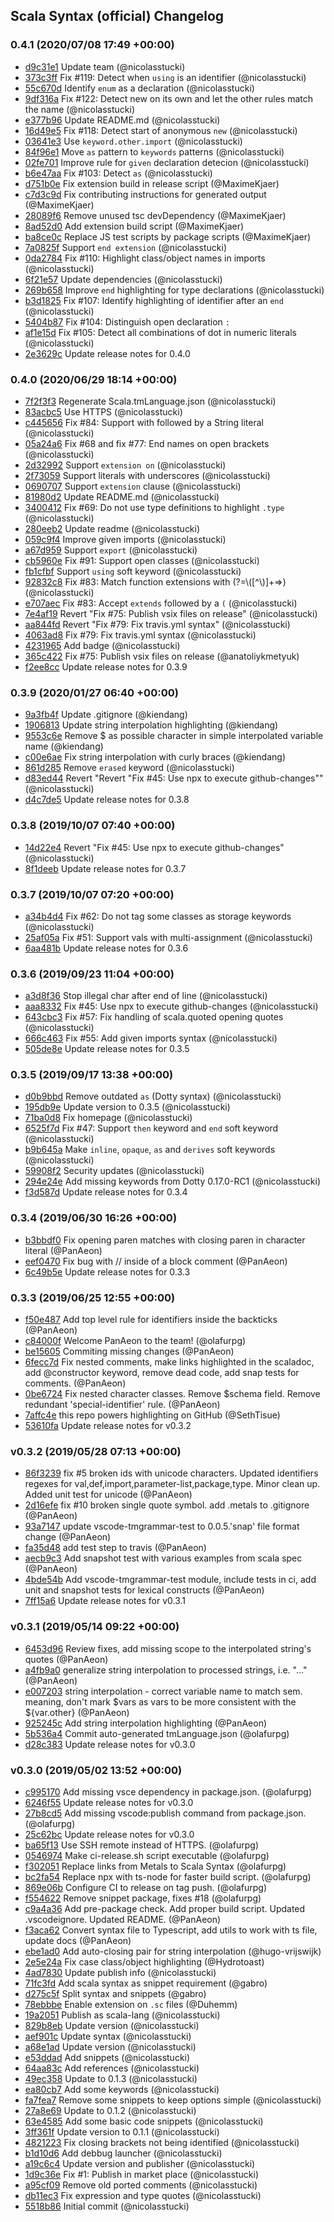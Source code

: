 ## Scala Syntax (official) Changelog

### 0.4.1 (2020/07/08 17:49 +00:00)
- [d9c31e1](https://github.com/scala/vscode-scala-syntax/commit/d9c31e121a13a6aadbadfbe6e6a2ecad94225bee) Update team (@nicolasstucki)
- [373c3ff](https://github.com/scala/vscode-scala-syntax/commit/373c3fff3de5ea5ec004e91a0d91f1e3d8b3080b) Fix #119: Detect when `using` is an identifier (@nicolasstucki)
- [55c670d](https://github.com/scala/vscode-scala-syntax/commit/55c670dc213bf358ed9082be944c2930a1331c8a) Identify `enum` as a declaration (@nicolasstucki)
- [9df316a](https://github.com/scala/vscode-scala-syntax/commit/9df316a5979f5134d2fdaf34a0c2925842017119) Fix #122: Detect new on its own and let the other rules match the name (@nicolasstucki)
- [e377b96](https://github.com/scala/vscode-scala-syntax/commit/e377b9606a01c7f92738571a65169f9fbebe7942) Update README.md (@nicolasstucki)
- [16d49e5](https://github.com/scala/vscode-scala-syntax/commit/16d49e515aa026321560f7564adf8ad2a7998a03) Fix #118: Detect start of anonymous `new` (@nicolasstucki)
- [03641e3](https://github.com/scala/vscode-scala-syntax/commit/03641e36169903e219979beffeb45640083a735f) Use `keyword.other.import` (@nicolasstucki)
- [84f96e1](https://github.com/scala/vscode-scala-syntax/commit/84f96e1660c42380437a31e0cc3561c07c1c7499) Move `as` pattern to `keywords` patterns (@nicolasstucki)
- [02fe701](https://github.com/scala/vscode-scala-syntax/commit/02fe701695b14e6b982628ae40731147e5141c2e) Improve rule for `given` declaration detecion (@nicolasstucki)
- [b6e47aa](https://github.com/scala/vscode-scala-syntax/commit/b6e47aa2a0d15f7d1bd53c826bf309eee9523ab9) Fix #103: Detect `as` (@nicolasstucki)
- [d751b0e](https://github.com/scala/vscode-scala-syntax/commit/d751b0e729472ee562cde672f2ff3cb82d3c6089) Fix extension build in release script (@MaximeKjaer)
- [c7d3c9d](https://github.com/scala/vscode-scala-syntax/commit/c7d3c9d701705cdee9185365659b7e009998fd5d) Fix contributing instructions for generated output (@MaximeKjaer)
- [28089f6](https://github.com/scala/vscode-scala-syntax/commit/28089f693b9b018a0944748eabaa8f8965022387) Remove unused tsc devDependency (@MaximeKjaer)
- [8ad52d0](https://github.com/scala/vscode-scala-syntax/commit/8ad52d0aa690ca52cfd5b49b0dfe48e38fe4e7bc) Add extension build script (@MaximeKjaer)
- [ba8ce0c](https://github.com/scala/vscode-scala-syntax/commit/ba8ce0ca828dc9285f5692d72d1fdb39aa5d8610) Replace JS test scripts by package scripts (@MaximeKjaer)
- [7a0825f](https://github.com/scala/vscode-scala-syntax/commit/7a0825f100e2ad68e891f941cee1bf346f2c2fb8) Support `end extension` (@nicolasstucki)
- [0da2784](https://github.com/scala/vscode-scala-syntax/commit/0da2784b27f4b64fd2cda192ae6e391a5bf45b94) Fix #110: Highlight class/object names in imports (@nicolasstucki)
- [6f21e57](https://github.com/scala/vscode-scala-syntax/commit/6f21e5775214f0db6ce31a3bb524bfe52f36950c) Update dependencies (@nicolasstucki)
- [269b658](https://github.com/scala/vscode-scala-syntax/commit/269b65831b7b109465002fe3a490af4980e5c1e1) Improve `end` highlighting for type declarations (@nicolasstucki)
- [b3d1825](https://github.com/scala/vscode-scala-syntax/commit/b3d1825145165e7cbdb04b63bd52f540367765c8) Fix #107: Identify highlighting of identifier after an `end` (@nicolasstucki)
- [5404b87](https://github.com/scala/vscode-scala-syntax/commit/5404b87377f6713ef9f78f55083e322cdaeeb362) Fix #104: Distinguish open declaration `:`
- [af1e15d](https://github.com/scala/vscode-scala-syntax/commit/af1e15de1cf8051b34cce5d45081ad45e364b626) Fix #105: Detect all combinations of dot in numeric literals (@nicolasstucki)
- [2e3629c](https://github.com/scala/vscode-scala-syntax/commit/2e3629cff1d158e24f2417494a0d428c06e7fc39) Update release notes for 0.4.0

### 0.4.0 (2020/06/29 18:14 +00:00)
- [7f2f3f3](https://github.com/scala/vscode-scala-syntax/commit/7f2f3f34eaee47e3cd9d9004b374d49327359552) Regenerate Scala.tmLanguage.json (@nicolasstucki)
- [83acbc5](https://github.com/scala/vscode-scala-syntax/commit/83acbc5df6914b55d61b5967206cedf7bcea68cb) Use HTTPS (@nicolasstucki)
- [c445656](https://github.com/scala/vscode-scala-syntax/commit/c44565664193b37f063319c8c1d3466de5ba8c4b) Fix #84: Support with followed by a String literal (@nicolasstucki)
- [05a24a6](https://github.com/scala/vscode-scala-syntax/commit/05a24a615db6622ec99c5bccbf982d83b30728d4) Fix #68 and fix #77: End names on open brackets (@nicolasstucki)
- [2d32992](https://github.com/scala/vscode-scala-syntax/commit/2d32992549f191b0e4cf0a6f5efa5f831021c3d1) Support `extension on` (@nicolasstucki)
- [2f73059](https://github.com/scala/vscode-scala-syntax/commit/2f73059f67a6019343e3d966ac22ea43c0f64fb5) Support literals with underscores (@nicolasstucki)
- [0690707](https://github.com/scala/vscode-scala-syntax/commit/06907075c55d274aa114f1e30094e91c7ee3ad34) Support `extension` clause (@nicolasstucki)
- [81980d2](https://github.com/scala/vscode-scala-syntax/commit/81980d29fe1619a6d1935eda264f0406295a030d) Update README.md (@nicolasstucki)
- [3400412](https://github.com/scala/vscode-scala-syntax/commit/3400412da6a6b67191b3d473262c7e9058b85510) Fix #69: Do not use type definitions to highlight `.type` (@nicolasstucki)
- [280eeb2](https://github.com/scala/vscode-scala-syntax/commit/280eeb222c6147b74286f5a6a5a4f47bc05f364d) Update readme (@nicolasstucki)
- [059c9f4](https://github.com/scala/vscode-scala-syntax/commit/059c9f4817c8731455a717d5763db92ac8ab7524) Improve given imports (@nicolasstucki)
- [a67d959](https://github.com/scala/vscode-scala-syntax/commit/a67d95954f5e597190a0174c9e9275da1798eb74) Support `export` (@nicolasstucki)
- [cb5960e](https://github.com/scala/vscode-scala-syntax/commit/cb5960e6782a39c5258c867ce7eceecf93fce0ad) Fix #91: Support open classes (@nicolasstucki)
- [fb1cfbf](https://github.com/scala/vscode-scala-syntax/commit/fb1cfbfd3741bf348d0e6adac19f0395c5c8cd4f) Support `using` soft keyword (@nicolasstucki)
- [92832c8](https://github.com/scala/vscode-scala-syntax/commit/92832c87d844419691983639dcc1cd4b80021d2f) Fix #83: Match function extensions with (?=\\([^\\)]+=>) (@nicolasstucki)
- [e707aec](https://github.com/scala/vscode-scala-syntax/commit/e707aec9c9d6c2a456094a9e2772bb924075a9d2) Fix #83: Accept `extends` followed by a `(` (@nicolasstucki)
- [7e4af19](https://github.com/scala/vscode-scala-syntax/commit/7e4af19ac963017d7f8197630c2b699d5c2c36b3) Revert "Fix #75: Publish vsix files on release" (@nicolasstucki)
- [aa844fd](https://github.com/scala/vscode-scala-syntax/commit/aa844fd0486d4a7620b6b97e08c6a4e3308660d2) Revert "Fix #79: Fix travis.yml syntax" (@nicolasstucki)
- [4063ad8](https://github.com/scala/vscode-scala-syntax/commit/4063ad86f9da9fbc961e17967d21e3910da56da5) Fix #79: Fix travis.yml syntax (@nicolasstucki)
- [4231965](https://github.com/scala/vscode-scala-syntax/commit/4231965c6db95abd0cfffa8879968417acf6f5c6) Add badge (@nicolasstucki)
- [365c422](https://github.com/scala/vscode-scala-syntax/commit/365c422891d37e8f534129594c60375599b3fc0e) Fix #75: Publish vsix files on release (@anatoliykmetyuk)
- [f2ee8cc](https://github.com/scala/vscode-scala-syntax/commit/f2ee8cca5f2cfda940260a5f762daac6e528a6dc) Update release notes for 0.3.9

### 0.3.9 (2020/01/27 06:40 +00:00)
- [9a3fb4f](https://github.com/scala/vscode-scala-syntax/commit/9a3fb4fb689b256e4c4b10a56dfb15237f158836) Update .gitignore (@kiendang)
- [1906813](https://github.com/scala/vscode-scala-syntax/commit/19068130bf87eb0aec38ec286217b43ae85fdf8c) Update string interpolation highlighting (@kiendang)
- [9553c6e](https://github.com/scala/vscode-scala-syntax/commit/9553c6e6518c2802f6b96594963cacea6c622087) Remove $ as possible character in simple interpolated variable name (@kiendang)
- [c00e6ae](https://github.com/scala/vscode-scala-syntax/commit/c00e6ae26ea0cf4ebad0f03802b02231f394134a) Fix string interpolation with curly braces (@kiendang)
- [861d285](https://github.com/scala/vscode-scala-syntax/commit/861d2853f92753ef511df90c3ff21331c7e8781b) Remove `erased` keyword (@nicolasstucki)
- [d83ed44](https://github.com/scala/vscode-scala-syntax/commit/d83ed44b7c3d3578d625a0e51c693984e461735c) Revert "Revert "Fix #45: Use npx to execute github-changes"" (@nicolasstucki)
- [d4c7de5](https://github.com/scala/vscode-scala-syntax/commit/d4c7de53edae929bd05deefdf115aaa47ae02b77) Update release notes for 0.3.8

### 0.3.8 (2019/10/07 07:40 +00:00)
- [14d22e4](https://github.com/scala/vscode-scala-syntax/commit/14d22e4f897b611266c1ba726473ecc31f0665cb) Revert "Fix #45: Use npx to execute github-changes" (@nicolasstucki)
- [8f1deeb](https://github.com/scala/vscode-scala-syntax/commit/8f1deeb58ed8fa2d64bac7cc9a54d8bfbb14c49d) Update release notes for 0.3.7

### 0.3.7 (2019/10/07 07:20 +00:00)
- [a34b4d4](https://github.com/scala/vscode-scala-syntax/commit/a34b4d4d96c8e8ea4cf729bfac4fe15ab7cb74bb) Fix #62: Do not tag some classes as storage keywords (@nicolasstucki)
- [25af05a](https://github.com/scala/vscode-scala-syntax/commit/25af05af5c5c9ce079dfa9da8af7deb7f7063f02) Fix #51: Support vals with multi-assignment (@nicolasstucki)
- [6aa481b](https://github.com/scala/vscode-scala-syntax/commit/6aa481b435dd0fbb27d1c2e323cc3013d2ba3046) Update release notes for 0.3.6

### 0.3.6 (2019/09/23 11:04 +00:00)
- [a3d8f36](https://github.com/scala/vscode-scala-syntax/commit/a3d8f36947f8d582f451ff56f8637bc7dcbb14bc) Stop illegal char after end of line (@nicolasstucki)
- [aaa8332](https://github.com/scala/vscode-scala-syntax/commit/aaa833286c239c06dce74b33ea2a03efdc60b24f) Fix #45: Use npx to execute github-changes (@nicolasstucki)
- [643cbc3](https://github.com/scala/vscode-scala-syntax/commit/643cbc3156b3ef0ee19ab68345104a6fbc4ff814) Fix #57: Fix handling of scala.quoted opening quotes (@nicolasstucki)
- [666c463](https://github.com/scala/vscode-scala-syntax/commit/666c4637fcbf246154d2d334f247358d8fc7dcac) Fix #55: Add given imports syntax (@nicolasstucki)
- [505de8e](https://github.com/scala/vscode-scala-syntax/commit/505de8eb333f9b4399904067807dadeaded3a5e2) Update release notes for 0.3.5

### 0.3.5 (2019/09/17 13:38 +00:00)
- [d0b9bbd](https://github.com/scala/vscode-scala-syntax/commit/d0b9bbd010a302a4429b8432c50cdcb26515d833) Remove outdated `as` (Dotty syntax) (@nicolasstucki)
- [195db9e](https://github.com/scala/vscode-scala-syntax/commit/195db9e5e0dddc9c771b91e7d1f4770dcc3595ca) Update version to 0.3.5 (@nicolasstucki)
- [71ba0d8](https://github.com/scala/vscode-scala-syntax/commit/71ba0d86b333182edf1c8dd4556b1a7d8a132910) Fix homepage (@nicolasstucki)
- [6525f7d](https://github.com/scala/vscode-scala-syntax/commit/6525f7d949401310d62402a4f8b0978e8c961489) Fix #47: Support `then` keyword and `end` soft keyword (@nicolasstucki)
- [b9b645a](https://github.com/scala/vscode-scala-syntax/commit/b9b645a99469d68ed45a20bb0fec76e17619e3d1) Make `inline`, `opaque`, `as` and `derives` soft keywords (@nicolasstucki)
- [59908f2](https://github.com/scala/vscode-scala-syntax/commit/59908f2b7e17946477995e6b907442e72f45320e) Security updates (@nicolasstucki)
- [294e24e](https://github.com/scala/vscode-scala-syntax/commit/294e24e77b3c1c5910bce938a4b2c3d3d6e3f2c0) Add missing keywords from Dotty 0.17.0-RC1 (@nicolasstucki)
- [f3d587d](https://github.com/scala/vscode-scala-syntax/commit/f3d587d75ac8ca92c006ff72a76c8a4a0158ed76) Update release notes for 0.3.4

### 0.3.4 (2019/06/30 16:26 +00:00)
- [b3bbdf0](https://github.com/scala/vscode-scala-syntax/commit/b3bbdf0e7dfad0cecdf9166ff38ddd4f3bae0143) Fix opening paren matches with closing paren in character literal (@PanAeon)
- [eef0470](https://github.com/scala/vscode-scala-syntax/commit/eef04706197f3c972de087eeaa4cd7536c9b2a99) Fix bug with // inside of a block comment (@PanAeon)
- [6c49b5e](https://github.com/scala/vscode-scala-syntax/commit/6c49b5eb2e3342b785cdec94114e83a73105f6e5) Update release notes for 0.3.3

### 0.3.3 (2019/06/25 12:55 +00:00)
- [f50e487](https://github.com/scala/vscode-scala-syntax/commit/f50e487e8cdce9b41b0d33f8e9949764c08b0e5d) Add top level rule for identifiers inside the backticks (@PanAeon)
- [c84000f](https://github.com/scala/vscode-scala-syntax/commit/c84000fbfa1c70e91011d4aff90c7222fe96d73a) Welcome PanAeon to the team! (@olafurpg)
- [be15605](https://github.com/scala/vscode-scala-syntax/commit/be15605de49de729a0c6760cd17f9184fbb43892) Commiting missing changes (@PanAeon)
- [6fecc7d](https://github.com/scala/vscode-scala-syntax/commit/6fecc7d08d4f79faf904467dd840a4e4e89b4620) Fix nested comments, make links highlighted in the scaladoc, add @constructor keyword, remove dead code, add snap tests for comments. (@PanAeon)
- [0be6724](https://github.com/scala/vscode-scala-syntax/commit/0be6724d87303aeed41f6aa9dac07283cf9b92d4) Fix nested character classes. Remove $schema field. Remove redundant 'special-identifier' rule. (@PanAeon)
- [7affc4e](https://github.com/scala/vscode-scala-syntax/commit/7affc4ed719a3760db745958f83aa744405e1e55) this repo powers highlighting on GitHub (@SethTisue)
- [53610fa](https://github.com/scala/vscode-scala-syntax/commit/53610fa130166351c1c1545798c453a9860e2f0d) Update release notes for v0.3.2

### v0.3.2 (2019/05/28 07:13 +00:00)
- [86f3239](https://github.com/scala/vscode-scala-syntax/commit/86f32392e9b8584bc7afe60d4f9d2fe7df8fc15d) fix #5 broken ids with unicode characters. Updated identifiers regexes for val,def,import,parameter-list,package,type. Minor clean up. Added unit test for unicode (@PanAeon)
- [2d16efe](https://github.com/scala/vscode-scala-syntax/commit/2d16efef91f3d5a8751e9b89b76e4803cea1e163) fix #10 broken single quote symbol. add .metals to .gitignore (@PanAeon)
- [93a7147](https://github.com/scala/vscode-scala-syntax/commit/93a7147f043259e6ea9d4757c9ff25fd0e7fe437) update vscode-tmgrammar-test to 0.0.5.'snap' file format change (@PanAeon)
- [fa35d48](https://github.com/scala/vscode-scala-syntax/commit/fa35d48e1e90ee81071c2ddd44cb0067a33d728b) add test step to travis (@PanAeon)
- [aecb9c3](https://github.com/scala/vscode-scala-syntax/commit/aecb9c3bfe9cf57701ab8370215f69a5af328e25) Add snapshot test with various examples from scala spec (@PanAeon)
- [4bde54b](https://github.com/scala/vscode-scala-syntax/commit/4bde54bc67a42ccff5cc0a94d34108a2623b0c2d) Add vscode-tmgrammar-test module, include tests in ci, add unit and snapshot tests for lexical constructs (@PanAeon)
- [7ff15a6](https://github.com/scala/vscode-scala-syntax/commit/7ff15a6e2053bd55a424fb24b60db32a0dc26fc3) Update release notes for v0.3.1

### v0.3.1 (2019/05/14 09:22 +00:00)
- [6453d96](https://github.com/scala/vscode-scala-syntax/commit/6453d9636fc8558b4e2ac1f933d252853d2fda97) Review fixes, add missing scope to the interpolated string's quotes (@PanAeon)
- [a4fb9a0](https://github.com/scala/vscode-scala-syntax/commit/a4fb9a0c33ca337b0833bbbf40213a9f0a593891) generalize string interpolation to processed strings, i.e. <id>"..." (@PanAeon)
- [e007203](https://github.com/scala/vscode-scala-syntax/commit/e00720354213fe6ad67ae4e5887758c38cbc684d) string interpolation - correct variable name to match sem. meaning, don't mark $vars as vars to be more consistent with the ${var.other} (@PanAeon)
- [925245c](https://github.com/scala/vscode-scala-syntax/commit/925245c1eaeb712987256d2a45398bed6d155749) Add string interpolation highlighting (@PanAeon)
- [5b536a4](https://github.com/scala/vscode-scala-syntax/commit/5b536a4c1e3b46fd0a8dc22ff48c362eb0da0158) Commit auto-generated tmLanguage.json (@olafurpg)
- [d28c383](https://github.com/scala/vscode-scala-syntax/commit/d28c3832d6ddefb2f3e3a931f75f82a87ad761a6) Update release notes for v0.3.0

### v0.3.0 (2019/05/02 13:52 +00:00)
- [c995170](https://github.com/scala/vscode-scala-syntax/commit/c9951706d7032146b7c9ff4d88fe1dde6c244086) Add missing vsce dependency in package.json. (@olafurpg)
- [6246f55](https://github.com/scala/vscode-scala-syntax/commit/6246f550409b2e249a879accac49c878453e4d2c) Update release notes for v0.3.0
- [27b8cd5](https://github.com/scala/vscode-scala-syntax/commit/27b8cd570be9bcae775ca1b49cad8fc945b59fd1) Add missing vscode:publish command from package.json. (@olafurpg)
- [25c62bc](https://github.com/scala/vscode-scala-syntax/commit/25c62bccd70ee4cd077236e87d89646debd82515) Update release notes for v0.3.0
- [ba65f13](https://github.com/scala/vscode-scala-syntax/commit/ba65f1317dc728e3f5203bf78dadad67b6aa2734) Use SSH remote instead of HTTPS. (@olafurpg)
- [0546974](https://github.com/scala/vscode-scala-syntax/commit/0546974ba16b0b828dfa095aaed7d1a70331563e) Make ci-release.sh script executable (@olafurpg)
- [f302051](https://github.com/scala/vscode-scala-syntax/commit/f3020516ecaa80dbb9b74350ed01302c619165c6) Replace links from Metals to Scala Syntax (@olafurpg)
- [bc2fa54](https://github.com/scala/vscode-scala-syntax/commit/bc2fa542f39592cc6b204738b3bbe4e08ccfaaf2) Replace npx with ts-node for faster build script. (@olafurpg)
- [869e06b](https://github.com/scala/vscode-scala-syntax/commit/869e06bbfab7534758db59f41b5c978f523a3d75) Configure CI to release on tag push. (@olafurpg)
- [f554622](https://github.com/scala/vscode-scala-syntax/commit/f554622a468ee49316f509c3a6c7801c6f28fc8b) Remove snippet package, fixes #18 (@olafurpg)
- [c9a4a36](https://github.com/scala/vscode-scala-syntax/commit/c9a4a36253af5dd78dfecfa19c81fcac3f023674) Add pre-package check. Add proper build script. Updated .vscodeignore. Updated README. (@PanAeon)
- [f3aca62](https://github.com/scala/vscode-scala-syntax/commit/f3aca62801a0c3fa3faa24c30ad01bd9783e5634) Convert syntax file to Typescript, add utils to work with ts file, update docs (@PanAeon)
- [ebe1ad0](https://github.com/scala/vscode-scala-syntax/commit/ebe1ad0d9a6a2535aa3d1049c820a250d697da39) Add auto-closing pair for string interpolation (@hugo-vrijswijk)
- [2e5e24a](https://github.com/scala/vscode-scala-syntax/commit/2e5e24a61be430abf11eb4e3a4a5a65b7b8edd64) Fix case class/object highlighting (@Hydrotoast)
- [4ad7830](https://github.com/scala/vscode-scala-syntax/commit/4ad7830d41cd172ac2ef5a10a422fab8b8942230) Update publish info (@nicolasstucki)
- [71fc3fd](https://github.com/scala/vscode-scala-syntax/commit/71fc3fdd3bdcb93e9ebb856845f1e391df070153) Add scala syntax as snippet requirement (@gabro)
- [d275c5f](https://github.com/scala/vscode-scala-syntax/commit/d275c5f824c2184d1c52cd0bc0679f5d2788bfef) Split syntax and snippets (@gabro)
- [78ebbbe](https://github.com/scala/vscode-scala-syntax/commit/78ebbbe72f9f054ea7f6cb6d08100e90bd7c93ce) Enable extension on `.sc` files (@Duhemm)
- [19a2051](https://github.com/scala/vscode-scala-syntax/commit/19a2051e58d88b9bf320b9343746d547f8b9648a) Publish as scala-lang (@nicolasstucki)
- [829b8eb](https://github.com/scala/vscode-scala-syntax/commit/829b8ebbce658271d0421f58e9ee9f23e8f52a8a) Update version (@nicolasstucki)
- [aef901c](https://github.com/scala/vscode-scala-syntax/commit/aef901c015c994982294b511c6a83638edebfcfe) Update syntax (@nicolasstucki)
- [a68e1ad](https://github.com/scala/vscode-scala-syntax/commit/a68e1ad10be00f648eaa86b789884a358c30f3ab) Update version (@nicolasstucki)
- [e53ddad](https://github.com/scala/vscode-scala-syntax/commit/e53ddad3fa57e26516713d55937871e0b5af0afc) Add snippets (@nicolasstucki)
- [64aa83c](https://github.com/scala/vscode-scala-syntax/commit/64aa83c48622a50208ca4a3eeadec6b636469c36) Add references (@nicolasstucki)
- [49ec358](https://github.com/scala/vscode-scala-syntax/commit/49ec3584a2658209c24fa74a9da19d26a7b833ed) Update to 0.1.3 (@nicolasstucki)
- [ea80cb7](https://github.com/scala/vscode-scala-syntax/commit/ea80cb74ed611eed3b206316c5946f5ef9259904) Add some keywords (@nicolasstucki)
- [fa7fea7](https://github.com/scala/vscode-scala-syntax/commit/fa7fea79764cd295cbc25005bd5decbe954c9a59) Remove some snippets to keep options simple (@nicolasstucki)
- [27a8e69](https://github.com/scala/vscode-scala-syntax/commit/27a8e6939df0655e8e8f6ac99f1ce68efd549080) Update to 0.1.2 (@nicolasstucki)
- [63e4585](https://github.com/scala/vscode-scala-syntax/commit/63e45856f0f2a78f87813235cfa4e12d18a08bce) Add some basic code snippets (@nicolasstucki)
- [3ff361f](https://github.com/scala/vscode-scala-syntax/commit/3ff361f2cbb91fdca1ed90ff0928e67c1ab12b67) Update version to 0.1.1 (@nicolasstucki)
- [4821223](https://github.com/scala/vscode-scala-syntax/commit/48212238d9891908a0b0e5461e5acc6d53db3d4d) Fix closing brackets not being identified (@nicolasstucki)
- [b1d10d6](https://github.com/scala/vscode-scala-syntax/commit/b1d10d6267abe21fd8423411323b903ce5b74ff1) Add debbug launcher (@nicolasstucki)
- [a19c6c4](https://github.com/scala/vscode-scala-syntax/commit/a19c6c4b8b27f39276b1eef8c7ee2185e60d987e) Update version and publisher (@nicolasstucki)
- [1d9c36e](https://github.com/scala/vscode-scala-syntax/commit/1d9c36e747d3103930112895887f888bb189e8d2) Fix #1: Publish in market place (@nicolasstucki)
- [a95cf09](https://github.com/scala/vscode-scala-syntax/commit/a95cf090518e50db7c825c5baa1247afd6909383) Remove old ported comments (@nicolasstucki)
- [db11ec3](https://github.com/scala/vscode-scala-syntax/commit/db11ec3eb423751bd253dc6cac3dcd7adf61a410) Fix expression and type quotes (@nicolasstucki)
- [5518b86](https://github.com/scala/vscode-scala-syntax/commit/5518b86e30bf6e39dc60fb33950e7d74995115a3) Initial commit (@nicolasstucki)